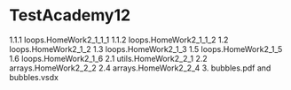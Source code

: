 # TestAcademy12
1.1.1 loops.HomeWork2_1_1_1 
1.1.2 loops.HomeWork2_1_1_2 
1.2 loops.HomeWork2_1_2 
1.3 loops.HomeWork2_1_3 
1.5 loops.HomeWork2_1_5 
1.6 loops.HomeWork2_1_6 
2.1 utils.HomeWork2_2_1 
2.2 arrays.HomeWork2_2_2 
2.4 arrays.HomeWork2_2_4
3. bubbles.pdf and bubbles.vsdx
